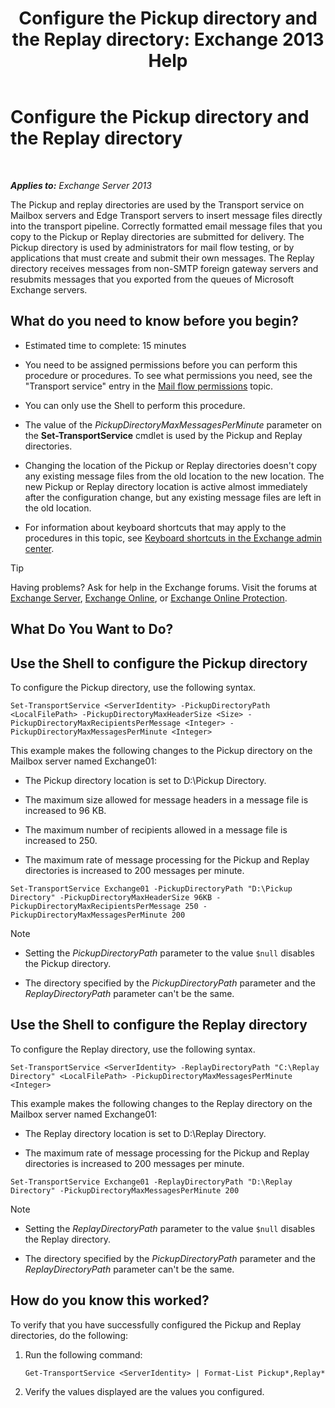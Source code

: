 ﻿---
title: 'Configure the Pickup directory and the Replay directory: Exchange 2013 Help'
TOCTitle: Configure the Pickup directory and the Replay directory
ms:assetid: c9ca7358-9a08-4f57-89d0-910e4438df8a
ms:mtpsurl: https://technet.microsoft.com/en-us/library/Bb124549(v=EXCHG.150)
ms:contentKeyID: 49382862
ms.date: 12/09/2016
mtps_version: v=EXCHG.150
---

# Configure the Pickup directory and the Replay directory

 

_**Applies to:** Exchange Server 2013_


The Pickup and replay directories are used by the Transport service on Mailbox servers and Edge Transport servers to insert message files directly into the transport pipeline. Correctly formatted email message files that you copy to the Pickup or Replay directories are submitted for delivery. The Pickup directory is used by administrators for mail flow testing, or by applications that must create and submit their own messages. The Replay directory receives messages from non-SMTP foreign gateway servers and resubmits messages that you exported from the queues of Microsoft Exchange servers.

## What do you need to know before you begin?

  - Estimated time to complete: 15 minutes

  - You need to be assigned permissions before you can perform this procedure or procedures. To see what permissions you need, see the "Transport service" entry in the [Mail flow permissions](mail-flow-permissions-exchange-2013-help.md) topic.

  - You can only use the Shell to perform this procedure.

  - The value of the *PickupDirectoryMaxMessagesPerMinute* parameter on the **Set-TransportService** cmdlet is used by the Pickup and Replay directories.

  - Changing the location of the Pickup or Replay directories doesn't copy any existing message files from the old location to the new location. The new Pickup or Replay directory location is active almost immediately after the configuration change, but any existing message files are left in the old location.

  - For information about keyboard shortcuts that may apply to the procedures in this topic, see [Keyboard shortcuts in the Exchange admin center](keyboard-shortcuts-in-the-exchange-admin-center-exchange-online-protection-help.md).


> [!TIP]
> Having problems? Ask for help in the Exchange forums. Visit the forums at <A href="https://go.microsoft.com/fwlink/p/?linkid=60612">Exchange Server</A>, <A href="https://go.microsoft.com/fwlink/p/?linkid=267542">Exchange Online</A>, or <A href="https://go.microsoft.com/fwlink/p/?linkid=285351">Exchange Online Protection</A>.



## What Do You Want to Do?

## Use the Shell to configure the Pickup directory

To configure the Pickup directory, use the following syntax.

    Set-TransportService <ServerIdentity> -PickupDirectoryPath <LocalFilePath> -PickupDirectoryMaxHeaderSize <Size> -PickupDirectoryMaxRecipientsPerMessage <Integer> -PickupDirectoryMaxMessagesPerMinute <Integer>

This example makes the following changes to the Pickup directory on the Mailbox server named Exchange01:

  - The Pickup directory location is set to D:\\Pickup Directory.

  - The maximum size allowed for message headers in a message file is increased to 96 KB.

  - The maximum number of recipients allowed in a message file is increased to 250.

  - The maximum rate of message processing for the Pickup and Replay directories is increased to 200 messages per minute.

<!-- end list -->

    Set-TransportService Exchange01 -PickupDirectoryPath "D:\Pickup Directory" -PickupDirectoryMaxHeaderSize 96KB -PickupDirectoryMaxRecipientsPerMessage 250 -PickupDirectoryMaxMessagesPerMinute 200


> [!NOTE]
> <UL>
> <LI>
> <P>Setting the <EM>PickupDirectoryPath</EM> parameter to the value <CODE>$null</CODE> disables the Pickup directory.</P>
> <LI>
> <P>The directory specified by the <EM>PickupDirectoryPath</EM> parameter and the <EM>ReplayDirectoryPath</EM> parameter can't be the same.</P></LI></UL>



## Use the Shell to configure the Replay directory

To configure the Replay directory, use the following syntax.

    Set-TransportService <ServerIdentity> -ReplayDirectoryPath "C:\Replay Directory" <LocalFilePath> -PickupDirectoryMaxMessagesPerMinute <Integer>

This example makes the following changes to the Replay directory on the Mailbox server named Exchange01:

  - The Replay directory location is set to D:\\Replay Directory.

  - The maximum rate of message processing for the Pickup and Replay directories is increased to 200 messages per minute.

<!-- end list -->

    Set-TransportService Exchange01 -ReplayDirectoryPath "D:\Replay Directory" -PickupDirectoryMaxMessagesPerMinute 200


> [!NOTE]
> <UL>
> <LI>
> <P>Setting the <EM>ReplayDirectoryPath</EM> parameter to the value <CODE>$null</CODE> disables the Replay directory.</P>
> <LI>
> <P>The directory specified by the <EM>PickupDirectoryPath</EM> parameter and the <EM>ReplayDirectoryPath</EM> parameter can't be the same.</P></LI></UL>



## How do you know this worked?

To verify that you have successfully configured the Pickup and Replay directories, do the following:

1.  Run the following command:
    
        Get-TransportService <ServerIdentity> | Format-List Pickup*,Replay*

2.  Verify the values displayed are the values you configured.

